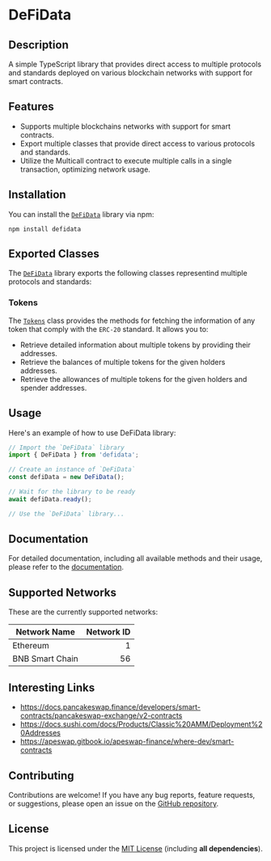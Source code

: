 # DeFiData

## Description

A simple TypeScript library that provides direct access to multiple protocols and standards deployed on various blockchain networks with support for smart contracts.

## Features

- Supports multiple blockchains networks with support for smart contracts.
- Export multiple classes that provide direct access to various protocols and standards.
- Utilize the Multicall contract to execute multiple calls in a single transaction, optimizing network usage.

## Installation

You can install the [`DeFiData`](https://scorpiotm.github.io/DeFiData/classes/DeFiData.html) library via npm:

```shell
npm install defidata
```

## Exported Classes

The [`DeFiData`](https://scorpiotm.github.io/DeFiData/classes/DeFiData.html) library exports the following classes representind multiple protocols and standards:

### Tokens

The [`Tokens`](https://scorpiotm.github.io/DeFiData/classes/Tokens.html) class provides the methods for fetching the information of any token that comply with the `ERC-20` standard. It allows you to:

- Retrieve detailed information about multiple tokens by providing their addresses.
- Retrieve the balances of multiple tokens for the given holders addresses.
- Retrieve the allowances of multiple tokens for the given holders and spender addresses.

## Usage

Here's an example of how to use DeFiData library:

```javascript
// Import the `DeFiData` library
import { DeFiData } from 'defidata';

// Create an instance of `DeFiData`
const defiData = new DeFiData();

// Wait for the library to be ready
await defiData.ready();

// Use the `DeFiData` library...
```

## Documentation

For detailed documentation, including all available methods and their usage, please refer to the [documentation](https://scorpiotm.github.io/DeFiData).

## Supported Networks

These are the currently supported networks:

| Network Name    | Network ID |
|-----------------|-----------:|
| Ethereum        |          1 |
| BNB Smart Chain |         56 |

## Interesting Links

- https://docs.pancakeswap.finance/developers/smart-contracts/pancakeswap-exchange/v2-contracts
- https://docs.sushi.com/docs/Products/Classic%20AMM/Deployment%20Addresses
- https://apeswap.gitbook.io/apeswap-finance/where-dev/smart-contracts

## Contributing

Contributions are welcome! If you have any bug reports, feature requests, or suggestions, please open an issue on the [GitHub repository](https://github.com/ScorpioTM/DeFiData).

## License

This project is licensed under the [MIT License](https://github.com/ScorpioTM/DeFiData/blob/main/LICENSE) (including **all dependencies**).
